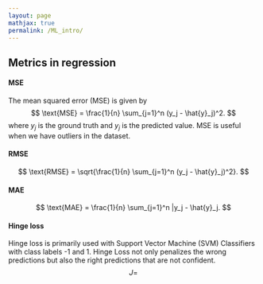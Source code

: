 ```yaml
---
layout: page
mathjax: true
permalink: /ML_intro/
---
```


## Metrics in regression

#### MSE
The mean squared error (MSE) is given by
$$
    \text{MSE} = \frac{1}{n} \sum_{j=1}^n (y_j - \hat{y}_j)^2.
$$
where $y_j$ is the ground truth and $y_j$ is the predicted value. MSE is useful when we have outliers in the dataset. 

#### RMSE
$$
    \text{RMSE} = \sqrt{\frac{1}{n} \sum_{j=1}^n (y_j - \hat{y}_j)^2}.
$$

#### MAE
$$
    \text{MAE} = \frac{1}{n} \sum_{j=1}^n |y_j - \hat{y}_j.
$$

#### Hinge loss
Hinge loss is primarily used with Support Vector Machine (SVM) Classifiers with class labels -1 and 1. Hinge Loss not only penalizes the wrong predictions but also the right predictions that are not confident.
$$ J =  $$

